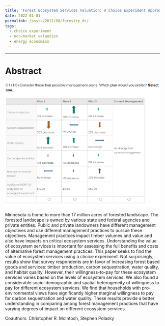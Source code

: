 ```yaml
---
title: 'Forest Ecosystem Services Valuation: A Choice Experiment Approach'
date: 2022-01-01
permalink: /posts/2012/08/forestry_dc/
tags:
  - choice experiment
  - non-market valuation
  - energy economics
---
```

______________________________

Abstract
======

![](/images/research/forestry_dc.png)

Minnesota is home to more than 17 million acres of forested landscape. The forested landscape is owned by various state and federal agencies and private entities. Public and private landowners have different management objectives and use different management practices to pursue these objectives. Management practices impact timber volumes and value and also have impacts on critical ecosystem services. Understanding the value of ecosystem services is important for assessing the full benefits and costs of alternative forest management practices. This paper seeks to find the value of ecosystem services using a choice experiment. Not surprisingly, results show that survey respondents are in favor of increasing forest based goods and services: timber production, carbon sequestration, water quality, and habitat quality. However, their willingness-to-pay for these ecosystem services varies based on the levels of ecosystem services. We also found a considerable socio-demographic and spatial heterogeneity of willingness to pay for different ecosystem services. We find that households with pro-environmental views have significantly higher marginal willingness to pay for carbon sequestration and water quality. These results provide a better understanding in comparing among forest management practices that have varying degrees of impact on different ecosystem services.

Coauthors: Christopher R. McIntosh, Stephen Polasky
